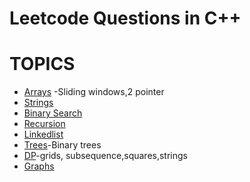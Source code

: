 # Leetcode Questions in C++
# TOPICS
- [Arrays](#arrays) -Sliding windows,2 pointer
- [Strings](#strings)
- [Binary Search](#binary-search)
- [Recursion](#recursion)
- [Linkedlist](#linkedlist)
- [Trees](#trees)-Binary trees
- [DP](#dp)-grids, subsequence,squares,strings
- [Graphs](#graphs)

